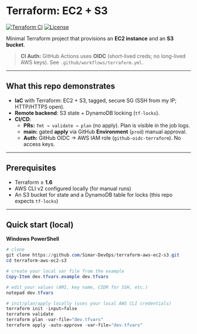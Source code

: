 ﻿# Terraform: EC2 + S3

[![Terraform CI](https://img.shields.io/github/actions/workflow/status/Simar-DevOps/terraform-aws-ec2-s3/terraform.yml?label=Terraform%20CI&logo=github-actions)](https://github.com/Simar-DevOps/terraform-aws-ec2-s3/actions)
[![License](https://img.shields.io/badge/License-MIT-informational)](LICENSE)

Minimal Terraform project that provisions an **EC2 instance** and an **S3 bucket**.

> **CI Auth:** GitHub Actions uses **OIDC** (short-lived creds; no long-lived AWS keys). See `.github/workflows/terraform.yml`.

---

## What this repo demonstrates

- **IaC** with Terraform: EC2 + S3, tagged, secure SG (SSH from my IP; HTTP/HTTPS open).
- **Remote backend**: S3 state + DynamoDB locking (`tf-locks`).
- **CI/CD**:
  - **PRs:** `fmt → validate → plan` (no apply). Plan is visible in the job logs.
  - **main:** gated **apply** via GitHub **Environment** (`prod`) manual approval.
  - **Auth:** GitHub OIDC → AWS IAM role (`github-oidc-terraform`). No access keys.

---

## Prerequisites

- Terraform ≥ **1.6**
- AWS CLI v2 configured locally (for manual runs)  
- An S3 bucket for state and a DynamoDB table for locks (this repo expects `tf-locks`)

---

## Quick start (local)

**Windows PowerShell**

```powershell
# clone
git clone https://github.com/Simar-DevOps/terraform-aws-ec2-s3.git
cd terraform-aws-ec2-s3

# create your local var file from the example
Copy-Item dev.tfvars.example dev.tfvars

# edit your values (AMI, key name, CIDR for SSH, etc.)
notepad dev.tfvars

# init/plan/apply locally (uses your local AWS CLI credentials)
terraform init -input=false
terraform validate
terraform plan -var-file="dev.tfvars"
terraform apply -auto-approve -var-file="dev.tfvars"

